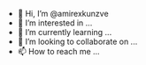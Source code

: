 - 👋 Hi, I’m @amirexkunzve
- 👀 I’m interested in ...
- 🌱 I’m currently learning ...
- 💞️ I’m looking to collaborate on ...
- 📫 How to reach me ...

<!---
amirexkunzve/amirexkunzve is a ✨ special ✨ repository because its `README.md` (this file) appears on your GitHub profile.
You can click the Preview link to take a look at your changes.
--->
